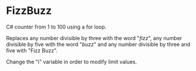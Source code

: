 # FizzBuzz

C# counter from 1 to 100 using a for loop.

Replaces any number divisible by three with the word "*fizz*",  any number divisible by five with the word "*buzz*" and any number divisible by three and five with "Fizz Buzz".

Change the "i" variable in order to modify limit values.